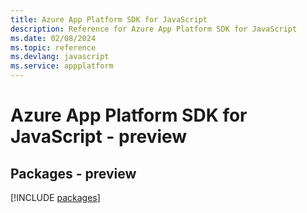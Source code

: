 ```yaml
---
title: Azure App Platform SDK for JavaScript
description: Reference for Azure App Platform SDK for JavaScript
ms.date: 02/08/2024
ms.topic: reference
ms.devlang: javascript
ms.service: appplatform
---
```

# Azure App Platform SDK for JavaScript - preview
## Packages - preview
[!INCLUDE [packages](app-platform-index.md)]